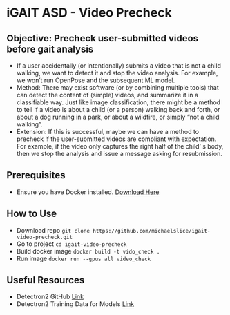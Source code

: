 # iGAIT ASD - Video Precheck

## Objective: Precheck user-submitted videos before gait analysis 

- If a user accidentally (or intentionally) submits a video that is not a child walking, we want to detect it and stop the video analysis. For example, we won’t run OpenPose and the subsequent ML model. 
- Method: There may exist software (or by combining multiple tools) that can detect the content of (simple) videos, and summarize it in a classifiable way. Just like image classification, there might be a method to tell if a video is about a child (or a person) walking back and forth, or about a dog running in a park, or about a wildfire, or simply “not a child walking”. 
- Extension: If this is successful, maybe we can have a method to precheck if the user-submitted videos are compliant with expectation. For example, if the video only captures the right half of the child’ s body, then we stop the analysis and issue a message asking for resubmission. 

## Prerequisites
- Ensure you have Docker installed. [Download Here](https://www.docker.com/)

## How to Use
- Download repo `git clone https://github.com/michaelslice/igait-video-precheck.git`
- Go to project `cd igait-video-precheck`
- Build docker image `docker build -t vido_check .`
- Run image `docker run --gpus all video_check`

## Useful Resources
- Detectron2 GitHub [Link](https://github.com/facebookresearch/Detectron2)
- Detectron2 Training Data for Models [Link](https://github.com/facebookresearch/detectron2/blob/main/MODEL_ZOO.md)
